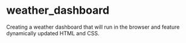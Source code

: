 # weather_dashboard
Creating a weather dashboard that will run in the browser and feature dynamically updated HTML and CSS.
